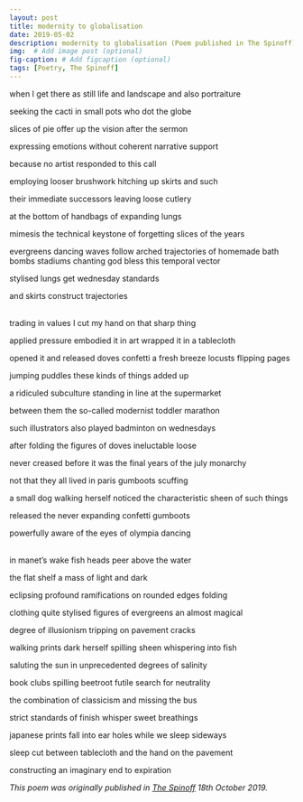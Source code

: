 ```yaml
---
layout: post
title: modernity to globalisation
date: 2019-05-02 
description: modernity to globalisation (Poem published in The Spinoff)
img:  # Add image post (optional)
fig-caption: # Add figcaption (optional)
tags: [Poetry, The Spinoff]
---
```

when I get there as still life and landscape and also portraiture<br>

seeking the cacti in small pots who dot the globe<br>

slices of pie offer up the vision after the sermon<br>

expressing emotions without coherent narrative support<br>

because no artist responded to this call<br>

employing looser brushwork hitching up skirts and such<br>

their immediate successors leaving loose cutlery<br>

at the bottom of handbags of expanding lungs<br>

mimesis the technical keystone of forgetting slices of the years<br>

evergreens dancing waves follow arched trajectories of homemade bath bombs stadiums chanting god bless this temporal vector<br>

stylised lungs get wednesday standards<br>

and skirts construct trajectories<br><br>

trading in values I cut my hand on that sharp thing<br>

applied pressure embodied it in art wrapped it in a tablecloth<br>

opened it and released doves confetti a fresh breeze locusts flipping pages<br>

jumping puddles these kinds of things added up<br>

a ridiculed subculture standing in line at the supermarket<br>

between them the so-called modernist toddler marathon<br>

such illustrators also played badminton on wednesdays<br>

after folding the figures of doves ineluctable loose<br>

never creased before it was the final years of the july monarchy

not that they all lived in paris gumboots scuffing

a small dog walking herself noticed the characteristic sheen of such things

released the never expanding confetti gumboots

powerfully aware of the eyes of olympia dancing<br><br>

in manet’s wake fish heads peer above the water<br>

the flat shelf a mass of light and dark<br>

eclipsing profound ramifications on rounded edges folding<br>

clothing quite stylised figures of evergreens an almost magical<br>

degree of illusionism tripping on pavement cracks<br>

walking prints dark herself spilling sheen whispering into fish<br>

saluting the sun in unprecedented degrees of salinity<br>

book clubs spilling beetroot futile search for neutrality<br>

the combination of classicism and missing the bus<br>

strict standards of finish whisper sweet breathings<br>

japanese prints fall into ear holes while we sleep sideways

sleep cut between tablecloth and the hand on the pavement

constructing an imaginary end to expiration<br>


<em>This poem was originally published in <a href="https://thespinoff.co.nz/books/18-10-2019/the-friday-poem-modernity-to-globalisation-by-lily-holloway/">The Spinoff</a> 18th October 2019.</em>



